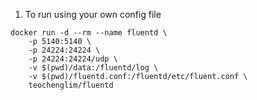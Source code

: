 1. To run using your own config file

```shell
docker run -d --rm --name fluentd \
    -p 5140:5140 \
    -p 24224:24224 \
    -p 24224:24224/udp \
    -v $(pwd)/data:/fluentd/log \
    -v $(pwd)/fluentd.conf:/fluentd/etc/fluent.conf \
    teochenglim/fluentd
```
